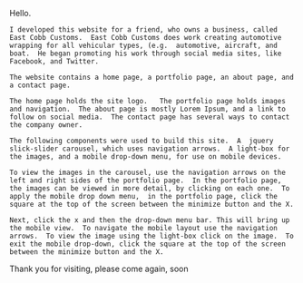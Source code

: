   Hello. 

	I developed this website for a friend, who owns a business, called East Cobb Customs.  East Cobb Customs does work creating automotive wrapping for all vehicular types, (e.g.  automotive, aircraft, and boat.  He began promoting his work through social media sites, like Facebook, and Twitter. 

	The website contains a home page, a portfolio page, an about page, and a contact page.  
    
    The home page holds the site logo.   The portfolio page holds images and navigation.  The about page is mostly Lorem Ipsum, and a link to follow on social media.  The contact page has several ways to contact the company owner. 

	The following components were used to build this site.  A  jquery slick-slider carousel, which uses navigation arrows.  A light-box for the images, and a mobile drop-down menu, for use on mobile devices.

	To view the images in the carousel, use the navigation arrows on the left and right sides of the portfolio page.  In the portfolio page, the images can be viewed in more detail, by clicking on each one.  To apply the mobile drop down menu,  in the portfolio page, click the square at the top of the screen between the minimize button and the X.  

	Next, click the x and then the drop-down menu bar. This will bring up the mobile view.  To navigate the mobile layout use the navigation arrows.  To view the image using the light-box click on the image.  To exit the mobile drop-down, click the square at the top of the screen between the minimize button and the X.  

Thank you for visiting, please come again, soon  